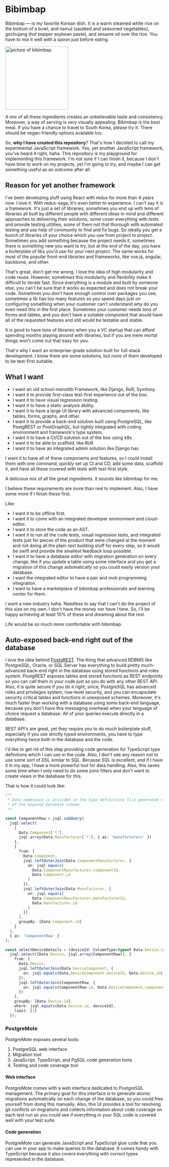 # Bibimbap

Bibimbap — is my favorite Korean dish. It is a warm steamed white rice on the bottom of a bowl, and namul (sautéed and seasoned vegetables), gochujang (hot pepper soybean paste), and sesame oil over the rice. You have to mix it well with a spoon just before eating.

<img
  src="https://upload.wikimedia.org/wikipedia/commons/thumb/4/44/Dolsot-bibimbap.jpg/1920px-Dolsot-bibimbap.jpg"
  alt="picture of bibimbap"
  width="200"
  />

A mix of all these ingredients creates an unbelievable taste and consistency. Moreover, a way of serving is very visually appealing. Bibimbap is the best meal. If you have a chance to travel to South Korea, please try it. There should be vegan-friendly options available too.

So, **why I have created this repository**? That's how I decided to call my experimental JavaScript framework. Yes, yet another JavaScript framework, you've heard it right, haha. This repository is my playground for implementing this framework. I'm not sure if I can finish it, because I don't have time to work on my projects, yet I'm going to try, and maybe I can get something useful as an outcome after all.

## Reason for yet another framework

I've been developing stuff using React with redux for more than 4 years now. I love it. With redux-saga, it's even better to experience. I can't say it is a framework. It's just a set of libraries, sometimes you end up with tens of libraries all built by different people with different ideas in mind and different approaches to delivering their solutions, some cover everything with tests and provide testing utilities, some of them not that thorough with automated testing and use help of community to find and fix bugs. So ideally you get a bunch of libraries of your choice which you use from project to project. Sometimes you add something because the project needs it, sometimes there is something new you want to try, but at the end of the day, you have a boilerplate of libs you'd use for your next project. The same works for most of the popular front-end libraries and frameworks, like vue.js, angular, backbone, and other.

That's great, don't get me wrong. I love the idea of high modularity and code reuse. However, sometimes this modularity and flexibility make it difficult to iterate fast. Since everything is a module and built by someone else, you can't be sure that it works as expected and does not break your code. Sometimes you don't have enough control over packages you use; sometimes a lib has too many features so you spend days just on configuring something when your customer can't understand why do you even need this in the first place. Sometimes your customer needs tons of forms and tables, and you don't have a suitable component that would have all of the requested features and still would be testable and stable.

It is good to have tons of libraries when you a VC startup that can afford spending months playing around with libraries, but if you are mere mortal things won't come out that easy for you.

That's why I want an enterprise-grade solution built for full-stack development. I know there are some solutions, but none of them developed to be test-first suitable.

## What I want

- I want an old school monolith Framework, like Django, RoR, Symfony.
- I want it to provide first-class test-first experience out of the box.
- I want it to have visual regression testing.
- I want it to have a static analysis ability.
- I want it to have a large UI library with advanced components, like tables, forms, graphs, and other.
- I want it to provide a back-end solution built using PostgreSQL, like PostgREST or PostGraphQL, but tightly integrated with coding environment and framework's type system.
- I want it to have a CI/CD solution out of the box using k8s.
- I want it to be able to scaffold, like RoR.
- I want it to have an integrated admin solution like Django has.

I want it to have all of these components and features, so I could install them with one command, quickly set up CI and CD, add some data, scaffold it, and have all these covered with tests with test-first style.

A delicious mix of all the great ingredients. It sounds like bibimbap for me.

I believe these requirements are more than real to implement. Also, I have some more if I finish these first.

Like:

- I want it to be offline first.
- I want it to come with an integrated developer environment and cloud-editor.
- I want it to store the code as an AST.
- I want it to run all the code tests, visual regression tests, and integrated tests just for pieces of the product that were changed at the moment and not doing all the plain-text building stuff for every step, so it would be swift and provide the smallest feedback loop possible.
- I want it to have a database editor with migration generation on every change, like if you update a table using some interface and you get a migration of this change automatically so you could easily version your database.
- I want the integrated editor to have a pair and mob programming integration.
- I want to have a marketplace of bibimbap professionals and learning center for them.

I want a new industry haha. Needless to say that I can't do the project of this size on my own. I don't have the money nor have I time. So, I'll be happy achieving at least 10% of these and dreaming about the rest.

Life would be so much more comfortable with bibimbap.

## Auto-exposed back-end right out of the database

I love the idea behind [PostgREST](https://github.com/PostgREST/postgrest). The thing that advanced RDBMS like PostgreSQL, Oracle, or SQL Server has everything to build pretty much-advanced back-end right in the database using stored functions and roles system. PostgREST exposes tables and stored functions as REST endpoints so you can call them in your code just as you do with any other REST API. Also, it is quite secure if you do it right; since, PostgreSQL has advanced roles and privileges system, row-level security, and you can encapsulate security critical tables and functions in unexposed schemes. Moreover, it's much faster than working with a database using some back-end language, because you don't have this messaging overhead when your language of choice request a database. All of your queries execute directly in a database.

REST API's are great, yet they require you to do much boilerplate stuff, especially if you use strictly typed environments, you have to type everything twice both in the database and the code.

I'd like to get rid of this step providing code generation for TypeScript type definitions which I can use in the code. Also, I don't see any reason not to use some sort of DSL similar to SQL. Because SQL is excellent, and if I have it in my app, I have a more powerful tool for data handling. Also, this saves some time when I only need to do some joins filters and don't want to create views in the database for this.

That is how it could look like:

```TypeScript
/**
 * Data namespace is provided in the type definitions file generated right out
 * of the exposed database schema
 */

const ComponentRow = jsql.subQuery(
  jsql.select(
    [
      Data.Component['*'],
      jsql.array(Data.Manufacturer['*'], { as: 'manufacturers' })
    ],
    {
      from: [
        Data.Component,
        jsql.leftOuterJoin(Data.ComponentManufacturer, {
          on: jsql.equals(
            Data.ComponentManufacturer.componentId,
            Data.Component.id
          )
        }),
        jsql.leftOuterJoin(Data.Manufacturer, {
          on: jsql.equals(
            Data.ComponentManufacturer.manufacturerId,
            Data.Manufacturer.id
          )
        })
      ],
      groupBy: [Data.Component.id]
    }
  ),
  { as: 'ComponentRow' }
);

const selectDeviceDetails = (deviceId: ColumnType<typeof Data.Device.id>) =>
  jsql.select([Data.Device, jsql.array(ComponentRow)], {
    from: [
      Data.Device,
      jsql.leftOuterJoin(Data.DeviceComponent, {
        on: jsql.equals(Data.DeviceComponent.deviceId, Data.Device.id)
      }),
      jsql.leftOuterJoin(ComponentRow, {
        on: jsql.equals(ComponentRow.id, Data.DeviceComponent.componentId)
      })
    ],
    groupBy: [Data.Device.id],
    where: jsql.equals(Data.Device.id, deviceId),
    limit: [1]
  });
```

### PostgreMote

PostgreMote exposes several tools:

1. PostgreSQL web interface
2. Migration tool
3. JavaScript, TypeScript, and PgSQL code generation tools
4. Testing and code coverage tool

#### Web interface

PostgreMote comes with a web interface dedicated to PostgreSQL management. The primary goal for this interface is to generate atomic migrations automatically
on each change of the database, so you could free yourself from doing this manually. Also, this UI provides a tool for resolving git conflicts on migrations and collects information about code coverage on each test run so you could see if everything in your SQL code is covered well with your test suite.

#### Code generation

PostgreMote can generate JavaScript and TypeScript glue code that you can use in your app to make queries to the database. It comes handy with TypeScript because it also covers everything with correct types represented in the database.

